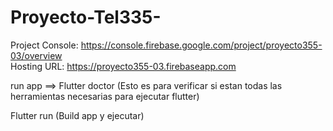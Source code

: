 # Proyecto-Tel335-

Project Console: https://console.firebase.google.com/project/proyecto355-03/overview<br/>
Hosting URL: https://proyecto355-03.firebaseapp.com

run app ==> 
Flutter doctor (Esto es para verificar si estan todas las herramientas necesarias para ejecutar flutter)


Flutter run (Build app y ejecutar)
